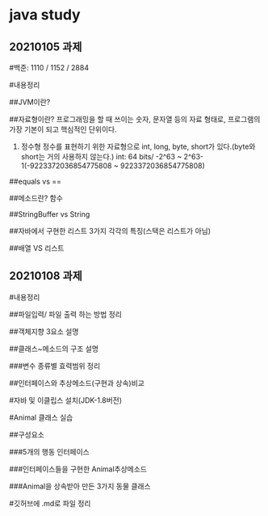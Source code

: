 java study
=====================

20210105 과제
---------------------

#백준: 1110 / 1152 / 2884

#내용정리

##JVM이란?

##자료형이란?
   프로그래밍을 할 때 쓰이는 숫자, 문자열 등의 자료 형태로, 프로그램의 가장 기본이 되고 핵심적인 단위이다.
   1. 정수형
      정수를 표현하기 위한 자료형으로 int, long, byte, short가 있다.(byte와 short는 거의 사용하지 않는다.)
      int: 64 bits/ -2^63 ~ 2^63-1(-9223372036854775808 ~ 9223372036854775808)
      
##equals vs ==

##메소드란?
   함수

##StringBuffer vs String

##자바에서 구현한 리스트 3가지 각각의 특징(스택은 리스트가 아님)

##배열 VS 리스트
      




20210108 과제
----------------------
#내용정리

##파일입력/ 파일 출력 하는 방법 정리

##객체지향 3요소 설명

##클래스~메소드의 구조 설명

###변수 종류별 효력범위 정리

##인터페이스와 추상메소드(구현과 상속)비교

#자바 및 이클립스 설치(JDK-1.8버전)

#Animal 클래스 실습

##구성요소

###5개의 행동 인터페이스

###인터페이스들을 구현한 Animal추상메소드

###Animal을 상속받아 만든 3가지 동물 클래스

#깃허브에 .md로 파일 정리
